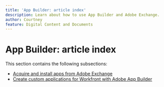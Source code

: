 ```yaml
---
title: 'App Builder: article index'
description: Learn about how to use App Builder and Adobe Exchange.
author: Courtney
feature: Digital Content and Documents
---
```

# App Builder: article index

This section contains the following subsections:

* [Acquire and install apps from Adobe Exchange](/help/quicksilver/app-builder/install-apps-on-exchange.md)
* [Create custom applications for Workfront with Adobe App Builder](/help/quicksilver/app-builder/create-custom-apps.md)